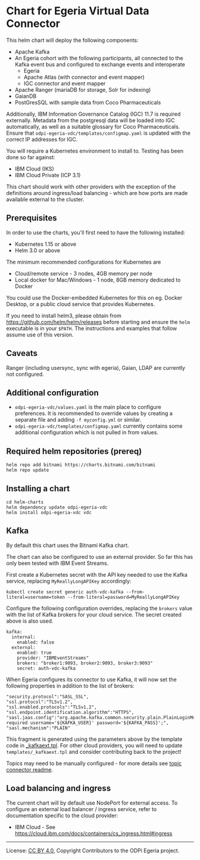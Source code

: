 <!-- SPDX-License-Identifier: CC-BY-4.0 -->
<!-- Copyright Contributors to the ODPi Egeria project. -->

# Chart for Egeria Virtual Data Connector

This helm chart will deploy the following components:
- Apache Kafka
- An Egeria cohort with the following participants, all connected to the Kafka event bus
    and configured to exchange events and interoperate
    - Egeria
    - Apache Atlas (with connector and event mapper)
    - IGC connector and event mapper
- Apache Ranger (mariaDB for storage, Solr for indexing)
- GaianDB
- PostGresSQL with sample data from Coco Pharmaceuticals

Additionally, IBM Information Governance Catalog (IGC) 11.7 is required externally. Metadata
from the postgresql data will be loaded into IGC automatically, as well as a suitable
glossary for Coco Pharmaceuticals. Ensure that `odpi-egeria-vdc/templates/configmap.yaml` is
updated with the correct IP addresses for IGC.

You will require a Kubernetes environment to install to. Testing has been done so far
against:

- IBM Cloud (IKS)
- IBM Cloud Private (ICP 3.1)

This chart should work with other providers with the exception of the definitions around
ingress/load balancing - which are how ports are made available external to the cluster.

## Prerequisites

In order to use the charts, you'll first need to have the following installed:

- Kubernetes 1.15 or above
- Helm 3.0 or above

The minimum recommended configurations for Kubernetes are

- Cloud/remote service - 3 nodes, 4GB memory per node
- Local docker for Mac/Windows - 1 node, 8GB memory dedicated to Docker

You could use the Docker-embedded Kubernetes for this on eg. Docker Desktop, or a public
cloud service that provides Kubernetes.

If you need to install helm3, please obtain from https://github.com/helm/helm/releases
before starting and ensure the `helm` executable is in your `$PATH`. The instructions and
examples that follow assume use of this version.

## Caveats

Ranger (including usersync, sync with egeria), Gaian, LDAP are currently not configured.

## Additional configuration

- `odpi-egeria-vdc/values.yaml` is the main place to configure preferences. It is recommended
    to override values by creating a separate file and adding `-f myconfig.yml` or similar.
- `odpi-egeria-vdc/templates/configmap.yaml` currently contains some additional configuration
    which is not pulled in from values. 

## Required helm repositories (prereq)

```
helm repo add bitnami https://charts.bitnami.com/bitnami
helm repo update
```

## Installing a chart

```
cd helm-charts
helm dependency update odpi-egeria-vdc
helm install odpi-egeria-vdc vdc
```

## Kafka

By default this chart uses the Bitnami Kafka chart. 

The chart can also be configured to use an external provider. So far this has only been
tested with IBM Event Streams.

First create a Kubernetes secret with the API key needed to use the Kafka service, replacing
`MyReallyLongAPIKey` accordingly:

```
kubectl create secret generic auth-vdc-kafka --from-literal=username=token --from-literal=password=MyReallyLongAPIKey
```

Configure the following configuration overrides, replacing the `brokers` value with the list
of Kafka brokers for your cloud service. The secret created above is also used.

```
kafka:
  internal:
    enabled: false
  external:
    enabled: true
    provider: "IBMEventStreams"
    brokers: "broker1:9093, broker2:9093, broker3:9093"
    secret: auth-vdc-kafka
```

When Egeria configures its connector to use Kafka, it will now set the following properties
in addition to the list of brokers:

```
"security.protocol":"SASL_SSL",
"ssl.protocol":"TLSv1.2",
"ssl.enabled.protocols":"TLSv1.2",
"ssl.endpoint.identification.algorithm":"HTTPS",
"sasl.jaas.config":"org.apache.kafka.common.security.plain.PlainLoginModule required username='${KAFKA_USER}' password='${KAFKA_PASS}';",
"sasl.mechanism":"PLAIN"
```

This fragment is generated using the parameters above by the template code in
[_kafkaext.tpl](templates/_kafkaext.tpl). For other cloud providers, you will need to update
`templates/_kafkaext.tpl` and consider contributing back to the project!

Topics may need to be manually configured - for more details see [topic connector readme](https://egeria.odpi.org/open-metadata-implementation/adapters/open-connectors/event-bus-connectors/open-metadata-topic-connectors/kafka-open-metadata-topic-connector/).

## Load balancing and ingress

The current chart will by default use NodePort for external access. To configure an external
load balancer / ingress service, refer to documentation specific to the cloud provider:

- IBM Cloud - See https://cloud.ibm.com/docs/containers/cs_ingress.html#ingress

----
License: [CC BY 4.0](https://creativecommons.org/licenses/by/4.0/),
Copyright Contributors to the ODPi Egeria project.

